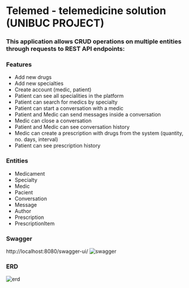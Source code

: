 # Telemed - telemedicine solution (UNIBUC PROJECT)

### This application allows CRUD operations on multiple entities through requests to REST API endpoints:

### Features

- Add new drugs
- Add new specialties
- Create account (medic, patient)
- Patient can see all specialities in the platform
- Patient can search for medics by specialty
- Patient can start a conversation with a medic
- Patient and Medic can send messages inside a conversation
- Medic can close a conversation
- Patient and Medic can see conversation history
- Medic can create a prescription with drugs from the system (quantity, no. days, interval)
- Patient can see prescription history

### Entities

- Medicament
- Specialty
- Medic
- Pacient
- Conversation
- Message
- Author
- Prescription
- PrescriptionItem

### Swagger
http://localhost:8080/swagger-ui/
![swagger](https://user-images.githubusercontent.com/18491327/149407058-96b183f9-c2fd-4e7d-ad5b-a7aa61350d28.png)

### ERD
![erd](https://user-images.githubusercontent.com/18491327/149407141-bb4fdafb-9aa8-4b82-8725-7feb81edb0be.png)

